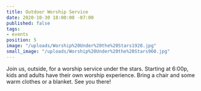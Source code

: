 ```yaml
---
title: Outdoor Worship Service
date: 2020-10-30 18:00:00 -07:00
published: false
tags:
- events
position: 5
image: "/uploads/Worship%20Under%20the%20Stars1920.jpg"
small_image: "/uploads/Worship%20Under%20the%20Stars960.jpg"
---
```


Join us, outside, for a worship service under the stars. Starting at 6:00p, kids and adults have their own worship experience. Bring a chair and some warm clothes or a blanket. See you there!